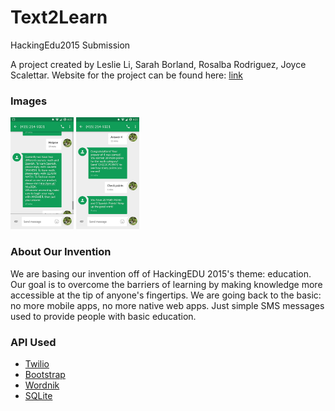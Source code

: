 # Text2Learn
HackingEdu2015 Submission 

A project created by Leslie Li, Sarah Borland, Rosalba Rodriguez, Joyce Scalettar. 
Website for the project can be found here: [link](nguyetduong.github.io/Text2Learn)

### Images 
<img src="screenshots/img1.jpg" alt="Drawing" style="width: 20%;"/> 
<img src="screenshots/img2.jpg" alt="Drawing" style="width: 20%;"/>

### About Our Invention
We are basing our invention off of HackingEDU 2015's theme: education. Our goal is to overcome the barriers of 
learning by making knowledge more accessible at the tip of anyone's fingertips. We are going back to the basic:
no more mobile apps, no more native web apps. Just simple SMS messages used to provide people with basic education. 

### API Used
- [Twilio](https://www.twilio.com/api)
- [Bootstrap](http://getbootstrap.com/)
- [Wordnik](http://developer.wordnik.com/)
- [SQLite](https://www.sqlite.org/)
